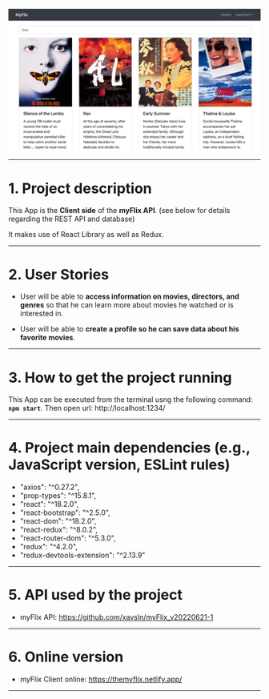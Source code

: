 ![My Image](src/images/main-page_image.png)

---

# 1. Project description

This App is the **Client side** of the **myFlix API**. (see below for details regarding the REST API and database)

It makes use of React Library as well as Redux.

---

# 2. User Stories

- User will be able to **access information on movies, directors, and genres** so that he
  can learn more about movies he watched or is interested in.

- User will be able to **create a profile so he can save data about his favorite movies**.

---

# 3. How to get the project running

This App can be executed from the terminal usng the following command: **`npm start`**.
Then open url: http://localhost:1234/

---

# 4. Project main dependencies (e.g., JavaScript version, ESLint rules)

- "axios": "^0.27.2",
- "prop-types": "^15.8.1",
- "react": "^18.2.0",
- "react-bootstrap": "^2.5.0",
- "react-dom": "^18.2.0",
- "react-redux": "^8.0.2",
- "react-router-dom": "^5.3.0",
- "redux": "^4.2.0",
- "redux-devtools-extension": "^2.13.9"

---

# 5. API used by the project

- myFlix API: https://github.com/xavsln/myFlix_v20220621-1

---

# 6. Online version

- myFlix Client online: https://themyflix.netlify.app/

---

